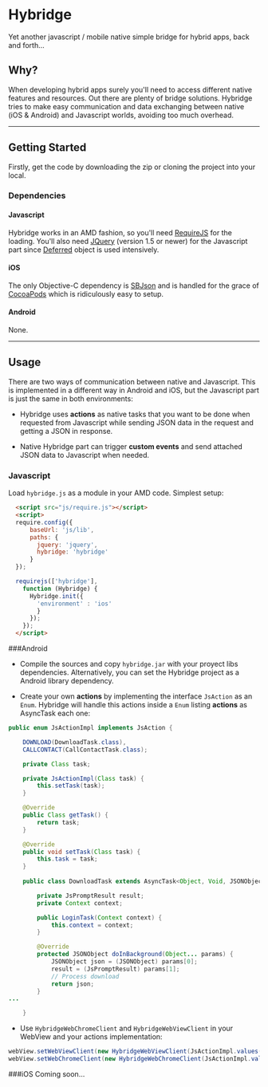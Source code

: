 # Hybridge

Yet another javascript / mobile native simple bridge for hybrid apps, back and forth...

## Why?
When developing hybrid apps surely you'll need to access different native features and resources. Out there are plenty of bridge solutions.
Hybridge tries to make easy communication and data exchanging between native (iOS & Android) and Javascript worlds, avoiding too much overhead.

---
## Getting Started
Firstly, get the code by downloading the zip or cloning the project into your local.

### Dependencies
#### Javascript
Hybridge works in an AMD fashion, so you'll need [RequireJS](http://requirejs.org) for the loading.
You'll also need [JQuery](http://jquery.com) (version 1.5 or newer) for the Javascript part since [Deferred](http://api.jquery.com/category/deferred-object) object is used intensively.

#### iOS
 The only Objective-C dependency is [SBJson](http://superloopy.io/json-framework) and is handled for the grace of [CocoaPods](http://cocoapods.org) which is ridiculously easy to setup. 

#### Android

None.

---
## Usage

There are two ways of communication between native and Javascript.
This is implemented in a different way in Android and iOS, but the Javascript part is just the same in both environments:
* Hybridge uses **actions** as native tasks that you want to be done when requested from Javascript while sending JSON data in the request and getting a JSON in response. 

* Native Hybridge part can trigger **custom events** and send attached JSON data to Javascript when needed.

### Javascript
Load `hybridge.js` as a module in your AMD code. Simplest setup:
```html
  <script src="js/require.js"></script>
  <script>
  require.config({
      baseUrl: 'js/lib',
      paths: {
        jquery: 'jquery',
        hybridge: 'hybridge'
      }
  });

  requirejs(['hybridge'],
    function (Hybridge) {
      Hybridge.init({
        'environment' : 'ios'
        }
      });
    });
  </script>
```

###Android
* Compile the sources and copy `hybridge.jar` with your proyect libs dependencies. Alternatively, you can set the Hybridge project as a Android library dependency.

* Create your own **actions** by implementing the interface `JsAction` as an `Enum`. 
Hybridge will handle this actions inside a `Enum` listing **actions** as AsyncTask each one:
```java
public enum JsActionImpl implements JsAction {

    DOWNLOAD(DownloadTask.class),
    CALLCONTACT(CallContactTask.class);

    private Class task;

    private JsActionImpl(Class task) {
        this.setTask(task);
    }

    @Override
    public Class getTask() {
        return task;
    }

    @Override
    public void setTask(Class task) {
        this.task = task;
    }
    
    public class DownloadTask extends AsyncTask<Object, Void, JSONObject> {

        private JsPromptResult result;
        private Context context;

        public LoginTask(Context context) {
            this.context = context;
        }

        @Override
        protected JSONObject doInBackground(Object... params) {
            JSONObject json = (JSONObject) params[0];
            result = (JsPromptResult) params[1];
            // Process download
            return json;
        }
...

    }
```

* Use `HybridgeWebChromeClient` and `HybridgeWebViewClient` in your WebView and your actions implementation:
```java
webView.setWebViewClient(new HybridgeWebViewClient(JsActionImpl.values()));
webView.setWebChromeClient(new HybridgeWebChromeClient(JsActionImpl.values()));
```

###iOS
Coming soon...


